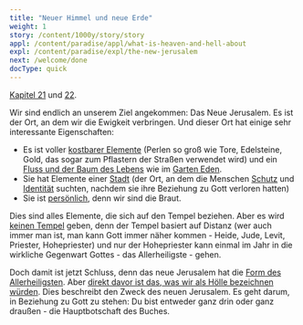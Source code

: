 ```yaml
---
title: "Neuer Himmel und neue Erde"
weight: 1
story: /content/1000y/story/story
appl: /content/paradise/appl/what-is-heaven-and-hell-about
expl: /content/paradise/expl/the-new-jerusalem
next: /welcome/done
docType: quick
---
```



[Kapitel 21](https://www.bibleserver.com/SLT/Offenbarung21) und [22](https://www.bibleserver.com/SLT/Offenbarung22).

Wir sind endlich an unserem Ziel angekommen: Das Neue Jerusalem. Es ist der Ort, an dem wir die Ewigkeit verbringen. Und dieser Ort hat einige sehr interessante Eigenschaften:
- Es ist voller [kostbarer Elemente](https://www.bibleserver.com/SLT/Offenbarung21%3A19-21) (Perlen so groß wie Tore, Edelsteine, Gold, das sogar zum Pflastern der Straßen verwendet wird) und ein [Fluss und der Baum des Lebens](https://www.bibleserver.com/SLT/Offenbarung22%3A1-2) wie im [Garten Eden](https://www.bibleserver.com/SLT/1.Mose2%3A9-14).
- Sie hat Elemente einer [Stadt](https://www.bibleserver.com/SLT/Offenbarung21%3A10-17) (der Ort, an dem die Menschen [Schutz](https://www.bibleserver.com/SLT/1.Mose4%3A16-17) und [Identität](https://www.bibleserver.com/SLT/1.Mose11%3A1-9) suchten, nachdem sie ihre Beziehung zu Gott verloren hatten)
- Sie ist [persönlich](https://www.bibleserver.com/SLT/Offenbarung21%3A9-10), denn wir sind die Braut.

Dies sind alles Elemente, die sich auf den Tempel beziehen. Aber es wird [keinen Tempel](https://www.bibleserver.com/SLT/Offenbarung21%3A22) geben, denn der Tempel basiert auf Distanz (wer auch immer man ist, man kann Gott immer näher kommen - Heide, Jude, Levit, Priester, Hohepriester) und nur der Hohepriester kann einmal im Jahr in die wirkliche Gegenwart Gottes - das Allerheiligste - gehen.

Doch damit ist jetzt Schluss, denn das neue Jerusalem hat die [Form des Allerheiligsten](https://www.bibleserver.com/SLT/Offenbarung21%3A16). Aber [direkt davor ist das, was wir als Hölle bezeichnen würden](https://www.bibleserver.com/SLT/Offenbarung22%3A14-15). Dies beschreibt den Zweck des neuen Jerusalem. Es geht darum, in Beziehung zu Gott zu stehen: Du bist entweder ganz drin oder ganz draußen - die Hauptbotschaft des Buches.
